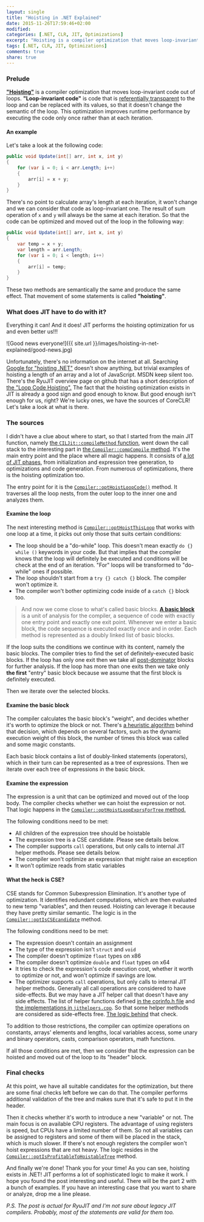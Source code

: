 ```yaml
---
layout: single
title: "Hoisting in .NET Explained"
date: 2015-11-26T17:59:46+02:00
modified:
categories: [.NET, CLR, JIT, Optimizations]
excerpt: "Hoisting is a compiler optimization that moves loop-invariant code out of the loop. The post reveals hoisting in .NET and explains what code will be optimized and why."
tags: [.NET, CLR, JIT, Optimizations]
comments: true
share: true
---
```


### Prelude

[__"Hoisting"__][wiki-hoisting] is a compiler optimization that moves loop-invariant code out of loops. __"Loop-invariant code"__ is code that is [referentially transparent][wiki-reftransparency] to the loop and can be replaced with its values, so that it doesn't change the semantic of the loop. This optimization improves runtime performance by executing the code only once rather than at each iteration.

#### An example
Let's take a look at the following code:

```csharp
public void Update(int[] arr, int x, int y)
{
    for (var i = 0; i < arr.Length; i++)
    {
        arr[i] = x + y;
    }
}
```

There's no point to calculate array's length at each iteration, it won't change and we can consider that code as loop-invariant one. The result of sum operation  of `x` and `y` will always be the same at each iteration. So that the code can be optimized and moved out of the loop in the following way:

```csharp
public void Update(int[] arr, int x, int y)
{
    var temp = x + y;
    var length = arr.Length;
    for (var i = 0; i < length; i++)
    {
        arr[i] = temp;
    }
}
```

These two methods are semantically the same and produce the same effect. That movement of some statements is called __"hoisting"__.


### What does JIT have to do with it?

Everything it can! And it does! JIT performs the hoisting optimization for us and even better us!!!


![Good news everyone!]({{ site.url }}/images/hoisting-in-net-explained/good-news.jpg)

Unfortunately, there's no information on the internet at all. Searching [Google for "hoisting .NET"][google-hoisting] doesn't show anything, but trivial examples of hoisting a length of an array and a lot of JavaScript. MSDN keep silent too. There's the RyuJIT overview page on github that has a short description of [the "Loop Code Hoisting".][github-docs-lch]
The fact that the hoisting optimization exists in JIT is already a good sign and good enough to know. But good enough isn't enough for us, right? We're lucky ones, we have the sources of CoreCLR! Let's take a look at what is there.


### The sources

I didn't have a clue about where to start, so that I started from the main JIT function, namely [the `CILJit::compileMethod` function][github-compiler-compilemethod], went down the call stack to the interesting part in [the `Compiler::compCompile` method][github-compiler-compcompile]. It's the main entry point and the place where all magic happens. It consists of [a lot of JIT phases][github-jitphases], from initialization and expression tree generation, to optimizations and code generation. From numerous of optimizations, there is the hoisting optimization too.

The entry point for it is the [`Compiler::optHoistLoopCode()`][github-optimizer-optHoistLoopCode] method. It traverses all the loop nests, from the outer loop to the inner one and analyzes them.

#### Examine the loop

The next interesting method is [`Compiler::optHoistThisLoop`][github-optimizer-optHoistThisLoop] that works with one loop at a time, it picks out only those that suits certain conditions:

* The loop should be a "do-while" loop. This doesn't mean exactly `do {} while ()` keywords in your code. But that implies that the compiler knows that the loop will definitely be executed and conditions will be check at the end of an iteration. "For" loops will be transformed to "do-while" ones if possible.
* The loop shouldn't start from a `try {} catch {}` block. The compiler won't optimize it.
* The compiler won't bother optimizing code inside of a `catch {}` block too.

>And now we come close to what's called basic blocks. [__A basic block__][wiki-basicblocks] is a unit of analysis for the compiler, a sequence of code with exactly one entry point and exactly one exit point. Whenever we enter a basic block, the code sequence is executed exactly once and in order. Each method is represented as a doubly linked list of basic blocks.

If the loop suits the conditions we continue with its content, namely the basic blocks. The compiler tries to find the set of definitely-executed basic blocks.
If the loop has only one exit then we take all [post-dominator][wiki-dominator] blocks for further analysis. If the loop has more than one exits then we take only __the first__ "entry" basic block because we assume that the first block is definitely executed.

Then we iterate over the selected blocks.


#### Examine the basic block

The compiler calculates the basic block's "weight", and decides whether it's worth to optimize the block or not.  There's [a heuristic algorithm][github-lclvars-getBBWeight] behind that decision, which depends on several factors, such as the dynamic execution weight of this block, the number of times this block was called and some magic constants.

Each basic block contains a list of doubly-linked statements (operators), which in their turn can be represented as a tree of expressions. Then we iterate over each tree of expressions in the basic block.


#### Examine the expression

The expression is a unit that can be optimized and moved out of the loop body. The compiler checks whether we can hoist the expression or not. That logic happens in the [`Compiler::optHoistLoopExprsForTree` method.][github-optimizer-optHoistLoopExprsForTree]

The following conditions need to be met:

* All children of the expression tree should be hoistable
* The expression tree is a CSE candidate. Please see details below.
* The compiler supports `call` operations, but only calls to internal JIT helper methods. Please see details below.
* The compiler won't optimize an expression that might raise an exception
* It won't optimize reads from static variables


#### What the heck is CSE?

CSE stands for Common Subexpression Elimination. It's another type of optimization. It identifies redundant computations, which are then evaluated to new temp "variables", and then reused.  Hoisting can leverage it because they have pretty similar semantic. The logic is in the [`Compiler::optIsCSEcandidate`][github-optcse-optIsCSEcandidate] method.

The following conditions need to be met:

* The expression doesn't contain an assignment
* The type of the expression isn't `struct` and `void`
* The compiler doesn't optimize `float` types on x86
* The compiler doesn't optimize `double` and `float` types on x64
* It tries to check the expression's code execution cost, whether it worth to optimize or not, and won't optimize if savings are low.
* The optimizer supports `call` operations, but only calls to internal JIT helper methods. Generally all call operations are considered to have side-effects. But we may have a JIT helper call that doesn't have any side effects. The list of helper functions defined [in the corinfo.h file][github-helpers-list] and [the implementations in `jithelpers.cpp`][github-helpers]. So that some helper methods are considered as side-effects free.
[The logic behind][github-helpers-sideeffect] that check.

To addition to those restrictions, the compiler can optimize operations on constants, arrays' elements and lengths, local variables access, some unary and binary operators, casts, comparison operators, math functions.

If all those conditions are met, then we consider that the expression can be hoisted and moved out of the loop to its "header" block.

###  Final checks  

At this point, we have all suitable candidates for the optimization, but there are some final checks left before we can do that. The compiler performs additional validation of the tree and makes sure that it's safe to put it in the header.

Then it checks whether it's worth to introduce a new "variable" or not. The main focus is on available CPU registers. The advantage of using registers is speed, but CPUs have a limited number of them. So not all variables can be assigned to registers and some of them will be placed in the stack, which is much slower. If there's not enough registers the compiler won't hoist expressions that are not heavy. The logic resides in the [`Compiler::optIsProfitableToHoistableTree`][github-optimizer-optIsProfitableToHoistableTree] method.

And finally we're done! Thank you for your time! As you can see, hoisting exists in .NET! JIT performs a lot of sophisticated logic to make it work. I hope you found the post interesting and useful. There will be the part 2 with a bunch of examples. If you have an interesting case that you want to share or analyze, drop me a line please.


_P.S. The post is actual for RyuJIT and I'm not sure about legacy JIT compilers. Probably, most of the statements are valid for them too._

  [github-docs-lch]: https://github.com/dotnet/coreclr/blob/release/1.0.0-rc1/Documentation/botr/ryujit-overview.md#loop-invariant-code-hoisting
  [google-hoisting]: https://www.google.com/search?q=Hoisting+.NET

  [github-compiler-compilemethod]: https://github.com/dotnet/coreclr/blob/master/src/jit/ee_il_dll.cpp#L140
  [github-compiler-compcompile]: https://github.com/dotnet/coreclr/blob/release/1.0.0-rc1/src/jit/compiler.cpp#L2990

  [github-jitphases]: https://github.com/dotnet/coreclr/blob/release/1.0.0-rc1/Documentation/botr/ryujit-overview.md#phases-of-ryujit

  [github-optimizer-optHoistLoopCode]: https://github.com/dotnet/coreclr/blob/release/1.0.0-rc1/src/jit/optimizer.cpp#L5401
  [github-optimizer-optHoistThisLoop]: https://github.com/dotnet/coreclr/blob/release/1.0.0-rc1/src/jit/optimizer.cpp#L5554
  [github-optimizer-optHoistLoopExprsForTree]: https://github.com/dotnet/coreclr/blob/release/1.0.0-rc1/src/jit/optimizer.cpp#L5862
  [github-optcse-optIsCSEcandidate]: https://github.com/dotnet/coreclr/blob/release/1.0.0-rc1/src/jit/optcse.cpp#L1914
  [github-lclvars-getBBWeight]: https://github.com/dotnet/coreclr/blob/release/1.0.0-rc1/src/jit/lclvars.cpp#L2048
  [github-optimizer-optIsProfitableToHoistableTree]: https://github.com/dotnet/coreclr/blob/release/1.0.0-rc1/src/jit/optimizer.cpp#L5767


  [github-helpers-list]: https://github.com/dotnet/coreclr/blob/release/1.0.0-rc1/src/inc/corinfo.h#L266
  [github-helpers]: https://github.com/dotnet/coreclr/blob/release/1.0.0-rc1/src/vm/jithelpers.cpp
  [github-helpers-sideeffect]: https://github.com/dotnet/coreclr/blob/release/1.0.0-rc1/src/jit/gentree.cpp#L10785
  [github-staticvars]: https://github.com/dotnet/coreclr/issues/2157

  [wiki-hoisting]: https://en.wikipedia.org/wiki/Loop-invariant_code_motion
  [wiki-basicblocks]: https://en.wikipedia.org/wiki/Basic_block
  [wiki-reftransparency]: https://en.wikipedia.org/wiki/Referential_transparency
  [wiki-dominator]: https://en.wikipedia.org/wiki/Dominator_(graph_theory)
